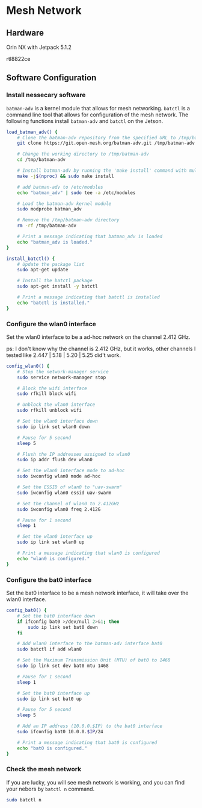 # Mesh Network

## Hardware

Orin NX with Jetpack 5.1.2

rtl8822ce

## Software Configuration

### Install nessecary software

`batman-adv` is a kernel module that allows for mesh networking. `batctl` is a command line tool that allows for configuration of the mesh network. The following functions install `batman-adv` and `batctl` on the Jetson.

```bash
load_batman_adv() {
    # Clone the batman-adv repository from the specified URL to /tmp/batman-adv directory
    git clone https://git.open-mesh.org/batman-adv.git /tmp/batman-adv

    # Change the working directory to /tmp/batman-adv
    cd /tmp/batman-adv

    # Install batman-adv by running the 'make install' command with multi-threading support
    make -j$(nproc) && sudo make install

    # add batman-adv to /etc/modules
    echo "batman_adv" | sudo tee -a /etc/modules

    # Load the batman-adv kernel module
    sudo modprobe batman_adv

    # Remove the /tmp/batman-adv directory
    rm -rf /tmp/batman-adv

    # Print a message indicating that batman_adv is loaded
    echo "batman_adv is loaded."
}

install_batctl() {
    # Update the package list
    sudo apt-get update

    # Install the batctl package
    sudo apt-get install -y batctl

    # Print a message indicating that batctl is installed
    echo "batctl is installed."
}
```

### Configure the wlan0 interface

Set the wlan0 interface to be a ad-hoc network on the channel 2.412 GHz.

ps: I don't know why the channel is 2.412 GHz, but it works, other channels I tested like 2.447 | 5.18 | 5.20 | 5.25 did't work.


```bash
config_wlan0() {
    # Stop the network-manager service
    sudo service network-manager stop

    # Block the wifi interface
    sudo rfkill block wifi

    # Unblock the wlan0 interface
    sudo rfkill unblock wifi

    # Set the wlan0 interface down
    sudo ip link set wlan0 down

    # Pause for 5 second
    sleep 5

    # Flush the IP addresses assigned to wlan0
    sudo ip addr flush dev wlan0

    # Set the wlan0 interface mode to ad-hoc
    sudo iwconfig wlan0 mode ad-hoc

    # Set the ESSID of wlan0 to "uav-swarm"
    sudo iwconfig wlan0 essid uav-swarm

    # Set the channel of wlan0 to 2.412GHz
    sudo iwconfig wlan0 freq 2.412G

    # Pause for 1 second
    sleep 1

    # Set the wlan0 interface up
    sudo ip link set wlan0 up

    # Print a message indicating that wlan0 is configured
    echo "wlan0 is configured."
}
```

### Configure the bat0 interface

Set the bat0 interface to be a mesh network interface, it will take over the wlan0 interface.

```bash
config_bat0() {
    # Set the bat0 interface down
    if ifconfig bat0 >/dev/null 2>&1; then
        sudo ip link set bat0 down
    fi

    # Add wlan0 interface to the batman-adv interface bat0
    sudo batctl if add wlan0

    # Set the Maximum Transmission Unit (MTU) of bat0 to 1468
    sudo ip link set dev bat0 mtu 1468

    # Pause for 1 second
    sleep 1

    # Set the bat0 interface up
    sudo ip link set bat0 up

    # Pause for 5 second
    sleep 5

    # Add an IP address (10.0.0.$IP) to the bat0 interface
    sudo ifconfig bat0 10.0.0.$IP/24

    # Print a message indicating that bat0 is configured
    echo "bat0 is configured."
}
```

### Check the mesh network

If you are lucky, you will see mesh network is working, and you can find your nebors by `batctl n` command.

```bash
sudo batctl n
```